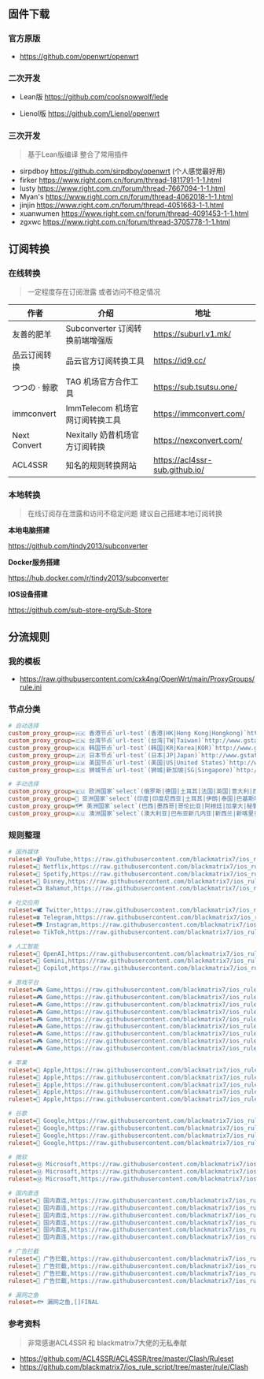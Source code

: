 ## 固件下载

### 官方原版

* https://github.com/openwrt/openwrt



### 二次开发

* Lean版 https://github.com/coolsnowwolf/lede

* Lienol版 https://github.com/Lienol/openwrt



### 三次开发

> 基于Lean版编译 整合了常用插件

* sirpdboy https://github.com/sirpdboy/openwrt (个人感觉最好用)
* firker https://www.right.com.cn/forum/thread-1811791-1-1.html
* lusty https://www.right.com.cn/forum/thread-7667094-1-1.html
* Myan's https://www.right.com.cn/forum/thread-4062018-1-1.html
* jinjin https://www.right.com.cn/forum/thread-4051663-1-1.html
* xuanwumen https://www.right.com.cn/forum/thread-4091453-1-1.html
* zgxwc https://www.right.com.cn/forum/thread-3705778-1-1.html





## 订阅转换

### 在线转换

> 一定程度存在订阅泄露 或者访问不稳定情况

| 作者          | 介绍                            | 地址                           |
| ------------- | ------------------------------- | ------------------------------ |
| 友善的肥羊    | Subconverter 订阅转换前端增强版 | https://suburl.v1.mk/          |
| 品云订阅转换  | 品云官方订阅转换工具            | https://id9.cc/                |
| つつの · 鲸歌 | TAG 机场官方合作工具            | https://sub.tsutsu.one/        |
| immconvert    | ImmTelecom 机场官网订阅转换工具 | https://immconvert.com/        |
| Next Convert  | Nexitally 奶昔机场官方订阅转换  | https://nexconvert.com/        |
| ACL4SSR       | 知名的规则转换网站              | https://acl4ssr-sub.github.io/ |



### 本地转换

> 在线订阅存在泄露和访问不稳定问题 建议自己搭建本地订阅转换

**本地电脑搭建**

https://github.com/tindy2013/subconverter



**Docker服务搭建**

https://hub.docker.com/r/tindy2013/subconverter



**IOS设备搭建**

https://github.com/sub-store-org/Sub-Store





## 分流规则

### 我的模板

* https://raw.githubusercontent.com/cxk4ng/OpenWrt/main/ProxyGroups/rule.ini



### 节点分类

```ini
# 自动选择
custom_proxy_group=🇭🇰 香港节点`url-test`(香港|HK|Hong Kong|Hongkong)`http://www.gstatic.com/generate_204`300,,100
custom_proxy_group=🇨🇳 台湾节点`url-test`(台湾|TW|Taiwan)`http://www.gstatic.com/generate_204`300,,100
custom_proxy_group=🇰🇷 韩国节点`url-test`(韩国|KR|Korea|KOR)`http://www.gstatic.com/generate_204`300,,100
custom_proxy_group=🇯🇵 日本节点`url-test`(日本|JP|Japan)`http://www.gstatic.com/generate_204`300,,100
custom_proxy_group=🇺🇲 美国节点`url-test`(美国|US|United States)`http://www.gstatic.com/generate_204`300,,100
custom_proxy_group=🇸🇬 狮城节点`url-test`(狮城|新加坡|SG|Singapore)`http://www.gstatic.com/generate_204`300,,100

# 手动选择
custom_proxy_group=🇪🇺 欧洲国家`select`(俄罗斯|德国|土耳其|法国|英国|意大利|西班牙|乌克兰|波兰|荷兰|葡萄牙|比利时)
custom_proxy_group=🎏 亚洲国家`select`(印度|印度尼西亚|土耳其|伊朗|泰国|巴基斯坦|菲律宾|马来西亚|越南|缅甸|柬埔寨)
custom_proxy_group=🗺︎ 美洲国家`select`(巴西|墨西哥|哥伦比亚|阿根廷|加拿大|秘鲁|委内瑞拉|智利|厄瓜多尔|玻利维亚)
custom_proxy_group=🇦🇺 澳洲国家`select`(澳大利亚|巴布亚新几内亚|新西兰|新喀里多尼亚|斐济)
```



### 规则整理

```ini
# 国外媒体
ruleset=📹 YouTube,https://raw.githubusercontent.com/blackmatrix7/ios_rule_script/refs/heads/master/rule/Clash/YouTube/YouTube.list
ruleset=🎥 Netflix,https://raw.githubusercontent.com/blackmatrix7/ios_rule_script/refs/heads/master/rule/Clash/Netflix/Netflix.list
ruleset=🎵 Spotify,https://raw.githubusercontent.com/blackmatrix7/ios_rule_script/refs/heads/master/rule/Clash/Spotify/Spotify.list
ruleset=🏰 Disney,https://raw.githubusercontent.com/blackmatrix7/ios_rule_script/refs/heads/master/rule/Clash/Disney/Disney.list
ruleset=📺 Bahamut,https://raw.githubusercontent.com/blackmatrix7/ios_rule_script/refs/heads/master/rule/Clash/Bahamut/Bahamut.list

# 社交应用
ruleset=🕊 Twitter,https://raw.githubusercontent.com/blackmatrix7/ios_rule_script/refs/heads/master/rule/Clash/Twitter/Twitter.list
ruleset=☎ Telegram,https://raw.githubusercontent.com/blackmatrix7/ios_rule_script/refs/heads/master/rule/Clash/Telegram/Telegram.list
ruleset=📷 Instagram,https://raw.githubusercontent.com/blackmatrix7/ios_rule_script/refs/heads/master/rule/Clash/Instagram/Instagram.list
ruleset=⚙️ TikTok,https://raw.githubusercontent.com/blackmatrix7/ios_rule_script/refs/heads/master/rule/Clash/TikTok/TikTok.list

# 人工智能
ruleset=🧠 OpenAI,https://raw.githubusercontent.com/blackmatrix7/ios_rule_script/refs/heads/master/rule/Clash/OpenAI/OpenAI.list
ruleset=🌟 Gemini,https://raw.githubusercontent.com/blackmatrix7/ios_rule_script/refs/heads/master/rule/Clash/Gemini/Gemini.list
ruleset=👀 Copilot,https://raw.githubusercontent.com/blackmatrix7/ios_rule_script/refs/heads/master/rule/Clash/Copilot/Copilot.list

# 游戏平台
ruleset=🎮 Game,https://raw.githubusercontent.com/blackmatrix7/ios_rule_script/refs/heads/master/rule/Clash/Epic/Epic.list
ruleset=🎮 Game,https://raw.githubusercontent.com/blackmatrix7/ios_rule_script/refs/heads/master/rule/Clash/Steam/Steam.list
ruleset=🎮 Game,https://raw.githubusercontent.com/blackmatrix7/ios_rule_script/refs/heads/master/rule/Clash/Xbox/Xbox.list
ruleset=🎮 Game,https://raw.githubusercontent.com/blackmatrix7/ios_rule_script/refs/heads/master/rule/Clash/Sony/Sony.list
ruleset=🎮 Game,https://raw.githubusercontent.com/blackmatrix7/ios_rule_script/refs/heads/master/rule/Clash/Nintendo/Nintendo.list
ruleset=🎮 Game,https://raw.githubusercontent.com/blackmatrix7/ios_rule_script/refs/heads/master/rule/Clash/PlayStation/PlayStation.list
ruleset=🎮 Game,https://raw.githubusercontent.com/blackmatrix7/ios_rule_script/refs/heads/master/rule/Clash/Rockstar/Rockstar.list
ruleset=🎮 Game,https://raw.githubusercontent.com/blackmatrix7/ios_rule_script/refs/heads/master/rule/Clash/Battle/Battle.list
ruleset=🎮 Game,https://raw.githubusercontent.com/blackmatrix7/ios_rule_script/refs/heads/master/rule/Clash/Origin/Origin.list

# 苹果
ruleset=🍎 Apple,https://raw.githubusercontent.com/blackmatrix7/ios_rule_script/refs/heads/master/rule/Clash/Apple/Apple.list
ruleset=🍎 Apple,https://raw.githubusercontent.com/blackmatrix7/ios_rule_script/refs/heads/master/rule/Clash/AppleTV/AppleTV.list
ruleset=🍎 Apple,https://raw.githubusercontent.com/blackmatrix7/ios_rule_script/refs/heads/master/rule/Clash/AppStore/AppStore.list
ruleset=🍎 Apple,https://raw.githubusercontent.com/blackmatrix7/ios_rule_script/refs/heads/master/rule/Clash/AppleNews/AppleNews.list
ruleset=🍎 Apple,https://raw.githubusercontent.com/blackmatrix7/ios_rule_script/refs/heads/master/rule/Clash/AppleMusic/AppleMusic.list

# 谷歌
ruleset=📢 Google,https://raw.githubusercontent.com/blackmatrix7/ios_rule_script/refs/heads/master/rule/Clash/Google/Google.list
ruleset=📢 Google,https://raw.githubusercontent.com/blackmatrix7/ios_rule_script/refs/heads/master/rule/Clash/YouTubeMusic/YouTubeMusic.list
ruleset=📢 Google,https://raw.githubusercontent.com/blackmatrix7/ios_rule_script/refs/heads/master/rule/Clash/GoogleSearch/GoogleSearch.list
ruleset=📢 Google,https://raw.githubusercontent.com/blackmatrix7/ios_rule_script/refs/heads/master/rule/Clash/GoogleDrive/GoogleDrive.list

# 微软
ruleset=Ⓜ️ Microsoft,https://raw.githubusercontent.com/blackmatrix7/ios_rule_script/refs/heads/master/rule/Clash/GitHub/GitHub.list
ruleset=Ⓜ️ Microsoft,https://raw.githubusercontent.com/blackmatrix7/ios_rule_script/refs/heads/master/rule/Clash/OneDrive/OneDrive.list
ruleset=Ⓜ️ Microsoft,https://raw.githubusercontent.com/blackmatrix7/ios_rule_script/refs/heads/master/rule/Clash/Microsoft/Microsoft.list

# 国内直连
ruleset=🚩 国内直连,https://raw.githubusercontent.com/blackmatrix7/ios_rule_script/refs/heads/master/rule/Clash/Lan/Lan.list
ruleset=🚩 国内直连,https://raw.githubusercontent.com/blackmatrix7/ios_rule_script/refs/heads/master/rule/Clash/China/China.list
ruleset=🚩 国内直连,https://raw.githubusercontent.com/blackmatrix7/ios_rule_script/refs/heads/master/rule/Clash/Direct/Direct.list
ruleset=🚩 国内直连,https://raw.githubusercontent.com/blackmatrix7/ios_rule_script/refs/heads/master/rule/Clash/ChinaMax/ChinaMax.list
ruleset=🚩 国内直连,https://raw.githubusercontent.com/blackmatrix7/ios_rule_script/refs/heads/master/rule/Clash/ChinaIPs/ChinaIPs.list
ruleset=🚩 国内直连,https://raw.githubusercontent.com/blackmatrix7/ios_rule_script/refs/heads/master/rule/Clash/ChinaMedia/ChinaMedia.list

# 广告拦截
ruleset=🛑 广告拦截,https://raw.githubusercontent.com/blackmatrix7/ios_rule_script/refs/heads/master/rule/Clash/Privacy/Privacy.list
ruleset=🛑 广告拦截,https://raw.githubusercontent.com/blackmatrix7/ios_rule_script/refs/heads/master/rule/Clash/Hijacking/Hijacking.list
ruleset=🛑 广告拦截,https://raw.githubusercontent.com/blackmatrix7/ios_rule_script/refs/heads/master/rule/Clash/Advertising/Advertising.list
ruleset=🛑 广告拦截,https://raw.githubusercontent.com/blackmatrix7/ios_rule_script/refs/heads/master/rule/Clash/EasyPrivacy/EasyPrivacy.list

# 漏网之鱼
ruleset=🐟 漏网之鱼,[]FINAL
```



### 参考资料

> 非常感谢ACL4SSR 和 blackmatrix7大佬的无私奉献

* https://github.com/ACL4SSR/ACL4SSR/tree/master/Clash/Ruleset
* https://github.com/blackmatrix7/ios_rule_script/tree/master/rule/Clash
